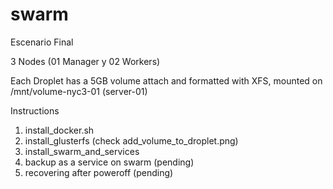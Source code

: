 # swarm
Escenario Final

3 Nodes (01 Manager y 02 Workers)

Each Droplet has a 5GB volume attach and formatted with XFS, mounted on /mnt/volume-nyc3-01 (server-01)

Instructions

1. install_docker.sh
2. install_glusterfs (check add_volume_to_droplet.png)
3. install_swarm_and_services
4. backup as a service on swarm (pending)
5. recovering after poweroff (pending)

